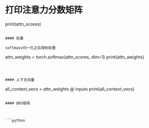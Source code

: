 # 打印注意力分数矩阵
print(attn_scores)
```

#### 权重

softmaxv归一化之后得到权重 

```
attn_weights = torch.softmax(attn_scores, dim=1)
print(attn_weights)
```



#### 上下文向量

```
all_context_vecs = attn_weights @ inputs
print(all_context_vecs)
```

#### QKV矩阵



```python
